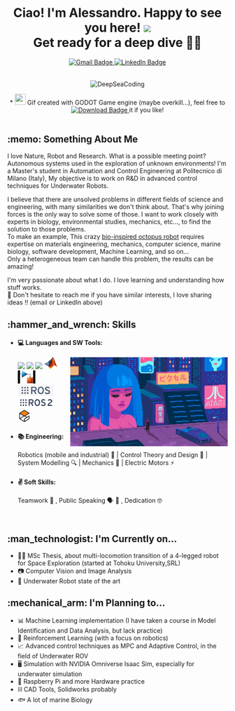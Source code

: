 <h1 align="center"> Ciao! I'm Alessandro. Happy to see you here! <img src="https://media.giphy.com/media/hvRJCLFzcasrR4ia7z/giphy.gif" width="30"> <br/> Get ready for a deep dive 🤿🐙 </h1>

<div align="center">
  <a href="mailto:puglisialessandro27@gmail.com">
    <img src="https://img.shields.io/badge/-puglisialessandro27@gmail.com-c14438?style=flat-square&logo=Gmail&logoColor=white" alt="Gmail Badge" />
  </a>
  <a href="https://www.linkedin.com/in/a-puglisi/">
    <img src="https://img.shields.io/badge/-Alessandro_Puglisi-blue?style=flat-square&logo=Linkedin&logoColor=white" alt="LinkedIn Badge" />
  </a>
</div>
<br/>
<p align="center">
<img align="center" alt="DeepSeaCoding" width="720" height="406" src="/images/DeepOceanCoding.gif">
</p>
<div align="center">
  * <img height="25" width="25" src="https://github.com/pkowal1982/godoticon/blob/master/image/32x32.png">
  Gif created with GODOT Game engine (maybe overkill...), feel free to
  <a href="https://github.com/AlePuglisi/AlePuglisi/blob/main/images/DeepOceanCoding.gif">
    <img src="https://img.shields.io/badge/Download-blue?style=flat-square&logo=download&logoColor=white" alt="Download Badge">
  </a> it if you like!
</div>
<br/>


<!-- ![visitors](https://visitor-badge.laobi.icu/badge?page_id=AlePuglisi.AlePuglisi) -->

<h2 align="left"> :memo: Something About Me  </h2>

I love Nature, Robot and Research. 
What is a possible meeting point? Autonomous systems used in the exploration of unknown environments!
I'm a Master's student in Automation and Control Engineering at Politecnico di Milano (Italy), My objective is to work on R&D in advanced control techniques for Underwater Robots. 

I believe that there are unsolved problems in different fields of science and engineering, with many similarities we don't think about. 
That's why joining forces is the only way to solve some of those.
I want to work closely with experts in biology, environmental studies, mechanics, etc..., to find the solution to those problems. <br/>
To make an example, This crazy [bio-inspired octopus robot]([https://pmc.ncbi.nlm.nih.gov/articles/PMC11321698/](https://www.youtube.com/watch?v=L7FEJJsvHRQ&t=114s&ab_channel=IEEESpectrum)) requires expertise on materials engineering, mechanics, computer science, marine biology, software development, Machine Learning, and so on... <br/>
Only a heterogeneous team can handle this problem, the results can be amazing!


I'm very passionate about what I do. I love learning and understanding how stuff works. <br/>
:speech_balloon: Don't hesitate to reach me if you have similar interests, I love sharing ideas !! (email or LinkedIn above)

<h2 align="left"> :hammer_and_wrench: Skills  </h2> 

- #### :computer: Languages and SW Tools:
  <img align="right" alt="bladerunner" width="360" height="203" src="/images/cyberpunk.webp" title="I can fix that">
  <img src = 'https://github.com/MarikIshtar007/MarikIshtar007/blob/master/images/cpp.svg' width='30'/>  <img src = 'https://github.com/MarikIshtar007/MarikIshtar007/blob/master/images/python2.png' height='30'/>  <img src = 'https://github.com/MarikIshtar007/MarikIshtar007/blob/master/images/c-original.svg' width='30'/> <img src = 'https://github.com/AlePuglisi/AlePuglisi/blob/main/images/matlab_Logo.png' width='30'/> <img src = 'https://github.com/AlePuglisi/AlePuglisi/blob/main/images/simulink_logo.jpg' height='30'/> <img src = 'https://github.com/AlePuglisi/AlePuglisi/blob/main/images/ros_logo.png' height='25'/> <img src = 'https://github.com/AlePuglisi/AlePuglisi/blob/main/images/ros2_logo.png' height='25'/> <img src = 'https://github.com/AlePuglisi/AlePuglisi/blob/main/images/gazebo_logo.svg' width='30'/>
  
  
- #### :books: Engineering:
  Robotics (mobile and industrial) :robot: | Control Theory and Design :brain: | System Modelling :mag: | Mechanics :nut_and_bolt: | Electric Motors :zap:
- #### :v: Soft Skills:                                                            
  Teamwork :handshake: , Public Speaking :speaking_head: :busts_in_silhouette: , Dedication :nerd_face:

<br/>

<h2 align="left"> :man_technologist: I'm Currently on...  </h2>

- :man_student: MSc Thesis, about multi-locomotion transition of a 4-legged robot for Space Exploration (started at Tohoku University,SRL) 
- :camera: Computer Vision and Image Analysis
- :ocean: Underwater Robot state of the art

<h2 align="left"> :mechanical_arm: I'm Planning to...  </h2>

- :bar_chart: Machine Learning implementation (I have taken a course in Model Identification and Data Analysis, but lack practice) 
- :arrows_counterclockwise: Reinforcement Learning (with a focus on robotics)
- :chart_with_upwards_trend: Advanced control techniques as MPC and Adaptive Control, in the field of Underwater ROV
- :desktop_computer: Simulation with NVIDIA Omniverse Isaac Sim, especially for underwater simulation 
- :toolbox: Raspberry Pi and more Hardware practice
- :chains: CAD Tools, Solidworks probably
- :fish: A lot of marine Biology


